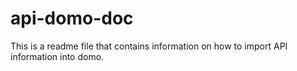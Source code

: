 # api-domo-doc
This is a readme file that contains information on how to import API information into domo.
